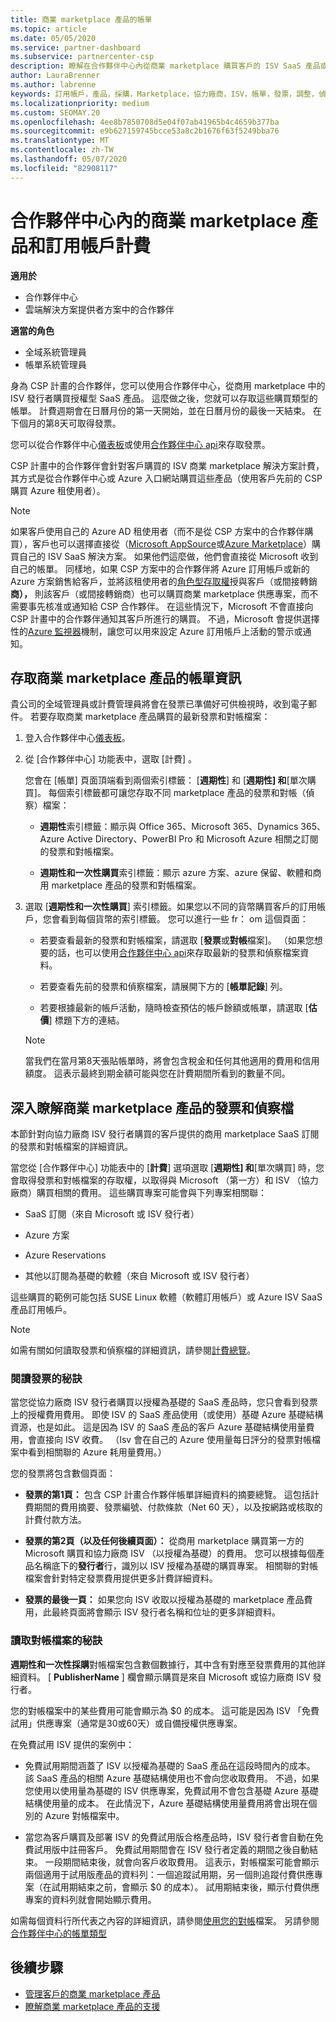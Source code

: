 ```yaml
---
title: 商業 marketplace 產品的帳單
ms.topic: article
ms.date: 05/05/2020
ms.service: partner-dashboard
ms.subservice: partnercenter-csp
description: 瞭解在合作夥伴中心內從商業 marketplace 購買客戶的 ISV SaaS 產品或訂用帳戶的計費方式。
author: LauraBrenner
ms.author: labrenne
keywords: 訂用帳戶，產品，採購，Marketplace，協力廠商，ISV，帳單，發票，調整，偵察檔案
ms.localizationpriority: medium
ms.custom: SEOMAY.20
ms.openlocfilehash: 4ee8b7850708d5e04f07ab41965b4c4659b377ba
ms.sourcegitcommit: e9b627159745bcce53a8c2b1676f63f5249bba76
ms.translationtype: MT
ms.contentlocale: zh-TW
ms.lasthandoff: 05/07/2020
ms.locfileid: "82908117"
---
```

# <a name="billing-for-commercial-marketplace-products-and-subscriptions-in-partner-center"></a>合作夥伴中心內的商業 marketplace 產品和訂用帳戶計費

**適用於**

- 合作夥伴中心
- 雲端解決方案提供者方案中的合作夥伴

**適當的角色**

- 全域系統管理員
- 帳單系統管理員

身為 CSP 計畫的合作夥伴，您可以使用合作夥伴中心，從商用 marketplace 中的 ISV 發行者購買授權型 SaaS 產品。 這麼做之後，您就可以存取這些購買類型的帳單。 計費週期會在日曆月份的第一天開始，並在日曆月份的最後一天結束。 在下個月的第8天可取得發票。

您可以從合作夥伴中心[儀表板](https://partner.microsoft.com/dashboard/)或使用[合作夥伴中心 api](https://docs.microsoft.com/partner-center/develop/)來存取發票。

CSP 計畫中的合作夥伴會針對客戶購買的 ISV 商業 marketplace 解決方案計費，其方式是從合作夥伴中心或 Azure 入口網站購買這些產品（使用客戶先前的 CSP 購買 Azure 租使用者）。

>[!NOTE]
>如果客戶使用自己的 Azure AD 租使用者（而不是從 CSP 方案中的合作夥伴購買），客戶也可以選擇直接從（[Microsoft AppSource](https://appsource.microsoft.com/)或[Azure Marketplace](https://azuremarketplace.microsoft.com/)）購買自己的 ISV SaaS 解決方案。 如果他們這麼做，他們會直接從 Microsoft 收到自己的帳單。 同樣地，如果 CSP 方案中的合作夥伴將 Azure 訂用帳戶或新的 Azure 方案銷售給客戶，並將該租使用者的[角色型存取權](https://docs.microsoft.com/azure/role-based-access-control/built-in-roles)授與客戶（或間接轉銷**商），** 則該客戶（或間接轉銷商）也可以購買商業 marketplace 供應專案，而不需要事先核准或通知給 CSP 合作夥伴。 在這些情況下，Microsoft 不會直接向 CSP 計畫中的合作夥伴通知其客戶所進行的購買。 不過，Microsoft 會提供選擇性的[Azure 監視器](https://docs.microsoft.com/azure/azure-monitor/platform/alerts-activity-log)機制，讓您可以用來設定 Azure 訂用帳戶上活動的警示或通知。

## <a name="access-billing-information-for-commercial-marketplace-products"></a>存取商業 marketplace 產品的帳單資訊

貴公司的全域管理員或計費管理員將會在發票已準備好可供檢視時，收到電子郵件。 若要存取商業 marketplace 產品購買的最新發票和對帳檔案：

1. 登入合作夥伴中心[儀表板](https://partner.microsoft.com/dashboard/)。

2. 從 [合作夥伴中心] 功能表中，選取 [計費]  。 

    您會在 [帳單] 頁面頂端看到兩個索引標籤： [**週期性**] 和 [**週期性] 和**[單次購買]。 每個索引標籤都可讓您存取不同 marketplace 產品的發票和對帳（偵察）檔案：

    - **週期性**索引標籤：顯示與 Office 365、Microsoft 365、Dynamics 365、Azure Active Directory、PowerBI Pro 和 Microsoft Azure 相關之訂閱的發票和對帳檔案。

    - **週期性和一次性購買**索引標籤：顯示 azure 方案、azure 保留、軟體和商用 marketplace 產品的發票和對帳檔案。
  
3. 選取 [**週期性和一次性購買**] 索引標籤。如果您以不同的貨幣購買客戶的訂用帳戶，您會看到每個貨幣的索引標籤。 您可以進行一些 fr： om 這個頁面：

    - 若要查看最新的發票和對帳檔案，請選取 [**發票**或**對帳**檔案]。 （如果您想要的話，也可以使用[合作夥伴中心 api](https://docs.microsoft.com/partner-center/develop/)來存取最新的發票和偵察檔案資料。

    - 若要查看先前的發票和偵察檔案，請展開下方的 [**帳單記錄**] 列。

    - 若要根據最新的帳戶活動，隨時檢查預估的帳戶餘額或帳單，請選取 [**估價**] 標題下方的連結。  

    >[!NOTE]
    > 當我們在當月第8天張貼帳單時，將會包含稅金和任何其他適用的費用和信用額度。 這表示最終到期金額可能與您在計費期間所看到的數量不同。

## <a name="more-about-invoices-and-recon-files-for-commercial-marketplace-products"></a>深入瞭解商業 marketplace 產品的發票和偵察檔

本節針對向協力廠商 ISV 發行者購買的客戶提供的商用 marketplace SaaS 訂閱的發票和對帳檔案的詳細資訊。

當您從 [合作夥伴中心] 功能表中的 [**計費**] 選項選取 [**週期性] 和**[單次購買] 時，您會取得發票和對帳檔案的存取權，以取得與 Microsoft （第一方）和 ISV （協力廠商）購買相關的費用。 這些購買專案可能會與下列專案相關聯：

- SaaS 訂閱（來自 Microsoft 或 ISV 發行者）

- Azure 方案

- Azure Reservations

- 其他以訂閱為基礎的軟體（來自 Microsoft 或 ISV 發行者）

這些購買的範例可能包括 SUSE Linux 軟體（軟體訂用帳戶）或 Azure ISV SaaS 產品訂用帳戶。

>[!NOTE]
> 如需有關如何讀取發票和偵察檔的詳細資訊，請參閱[計費總覽](billing.md)。

### <a name="tips-on-reading-your-invoice"></a>閱讀發票的秘訣

當您從協力廠商 ISV 發行者購買以授權為基礎的 SaaS 產品時，您只會看到發票上的授權費用費用。 即使 ISV 的 SaaS 產品使用（或使用）基礎 Azure 基礎結構資源，也是如此。 這是因為 ISV 的 SaaS 產品的客戶 Azure 基礎結構使用量費用，會直接向 ISV 收費。 （Isv 會在自己的 Azure 使用量每日評分的發票對帳檔案中看到相關聯的 Azure 耗用量費用。）

您的發票將包含數個頁面：

- **發票的第1頁：** 包含 CSP 計畫合作夥伴帳單詳細資料的摘要總覽。 這包括計費期間的費用摘要、發票編號、付款條款（Net 60 天），以及按網路或核取的計費付款方法。

- **發票的第2頁（以及任何後續頁面）：** 從商用 marketplace 購買第一方的 Microsoft 購買和協力廠商 ISV （以授權為基礎）的費用。 您可以根據每個產品名稱底下的**發行者**行，識別以 ISV 授權為基礎的購買專案。 相關聯的對帳檔案會針對特定發票費用提供更多計費詳細資料。

- **發票的最後一頁：** 如果您向 ISV 收取以授權為基礎的 marketplace 產品費用，此最終頁面將會顯示 ISV 發行者名稱和位址的更多詳細資料。

### <a name="tips-on-reading-your-reconciliation-file"></a>讀取對帳檔案的秘訣

**週期性和一次性採購**對帳檔案包含數個數據行，其中含有對應至發票費用的其他詳細資料。 [ **PublisherName** ] 欄會顯示購買是來自 Microsoft 或協力廠商 ISV 發行者。

您的對帳檔案中的某些費用可能會顯示為 $0 的成本。 這可能是因為 ISV 「免費試用」供應專案（通常是30或60天）或自備授權供應專案。

在免費試用 ISV 提供的案例中：

- 免費試用期間涵蓋了 ISV 以授權為基礎的 SaaS 產品在這段時間內的成本。 該 SaaS 產品的相關 Azure 基礎結構使用也不會向您收取費用。  不過，如果您使用以使用量為基礎的 ISV 供應專案，免費試用不會包含基礎 Azure 基礎結構使用量的成本。 在此情況下，Azure 基礎結構使用量費用將會出現在個別的 Azure 對帳檔案中。

- 當您為客戶購買及部署 ISV 的免費試用版合格產品時，ISV 發行者會自動在免費試用版中註冊客戶。 免費試用期間會在 ISV 發行者定義的期間之後自動結束。 一段期間結束後，就會向客戶收取費用。 這表示，對帳檔案可能會顯示兩個適用于試用版產品的資料列：一個追蹤試用期，另一個則追蹤付費供應專案（在試用期結束之前，會顯示 $0 的成本）。 試用期結束後，顯示付費供應專案的資料列就會開始顯示費用。 

如需每個資料行所代表之內容的詳細資訊，請參閱[使用您的對帳](use-the-reconciliation-files.md)檔案。 另請參閱[合作夥伴中心的帳單類型](billing-different-types.md)

## <a name="next-steps"></a>後續步驟

- [管理客戶的商業 marketplace 產品](csp-commercial-marketplace-manage.md)
- [瞭解商業 marketplace 產品的支援](csp-commercial-marketplace-support.md)
